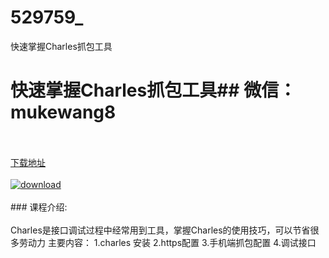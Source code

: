 # 529759_
快速掌握Charles抓包工具
# 快速掌握Charles抓包工具## 微信：mukewang8
<br/></br>[下载地址](http://www.36tz.cn/article/529759 "下载地址")
<br/></br>[![download](http://36tz.cn/muke_img/2020_01_1-11-300x169.png "下载地址")](http://www.36tz.cn/article/529759 "下载地址")
<br/></br>### 课程介绍:<br/></br>Charles是接口调试过程中经常用到工具，掌握Charles的使用技巧，可以节省很多劳动力
主要内容：
1.charles 安装
2.https配置
3.手机端抓包配置
4.调试接口



